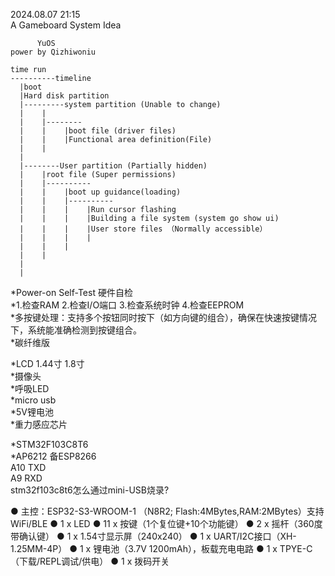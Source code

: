 2024.08.07 21:15 </br>
A Gameboard System Idea </br>

          YuOS
    power by Qizhiwoniu

    time run
    ----------timeline
      |boot
      |Hard disk partition
      |---------system partition (Unable to change)
      |    |
      |    |--------
      |    |    |boot file (driver files)
      |    |    |Functional area definition(File)
      |    |    
      |
      |--------User partition (Partially hidden)
      |    |root file (Super permissions)
      |    |----------
      |    |    |boot up guidance(loading)
      |    |    |----------
      |    |    |    |Run cursor flashing 
      |    |    |    |Building a file system (system go show ui)
      |    |    |    |User store files （Normally accessible）
      |    |    |    |
      |    |    |    
      |    |
      |
      |

*Power-on Self-Test 硬件自检 </br>
*1.检查RAM 2.检查I/O端口 3.检查系统时钟 4.检查EEPROM </br>
*多按键处理：支持多个按钮同时按下（如方向键的组合），确保在快速按键情况下，系统能准确检测到按键组合。</br>
*碳纤维版</br>

*LCD 1.44寸 1.8寸 </br>
*摄像头 </br>
*呼吸LED </br>
*micro usb </br>
*5V锂电池 </br>
*重力感应芯片 </br>

*STM32F103C8T6 </br>
*AP6212 备ESP8266</br>
A10 TXD </br>
A9 RXD </br>
stm32f103c8t6怎么通过mini-USB烧录?</br>

● 主控：ESP32-S3-WROOM-1 （N8R2; Flash:4MBytes,RAM:2MBytes）支持WiFi/BLE
● 1 x LED ● 11 x 按键（1个复位键+10个功能键）
● 2 x 摇杆（360度带确认键）
● 1 x 1.54寸显示屏（240x240）
● 1 x UART/I2C接口（XH-1.25MM-4P）
● 1 x 锂电池（3.7V 1200mAh），板载充电电路 ● 1 x TPYE-C（下载/REPL调试/供电）
● 1 x 拨码开关
